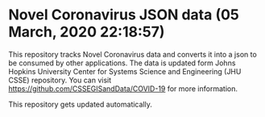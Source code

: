 # Novel Coronavirus JSON data (05 March, 2020  22:18:57) 


This repository tracks Novel Coronavirus data and converts it into a json to be consumed by other applications. 
The data is updated form Johns Hopkins University Center for Systems Science and Engineering (JHU CSSE) repository. 
You can visit https://github.com/CSSEGISandData/COVID-19 for more information. 


This repository gets updated automatically. 

